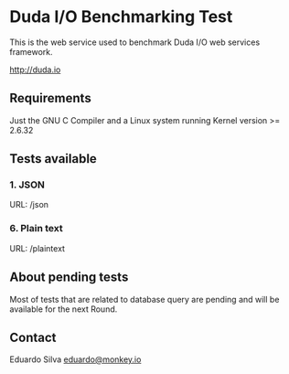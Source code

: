 # Duda I/O Benchmarking Test

This is the web service used to benchmark Duda I/O web services framework.

http://duda.io

## Requirements

Just the GNU C Compiler and a Linux system running Kernel version >= 2.6.32

## Tests available

### 1. JSON

URL: /json

### 6. Plain text

URL: /plaintext

## About pending tests

Most of tests that are related to database query are pending and will be available for the next Round.

## Contact

Eduardo Silva <eduardo@monkey.io>
